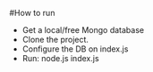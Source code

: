 #How to run
* Get a local/free Mongo database
* Clone the project.
* Configure the DB on index.js
* Run: node.js index.js
